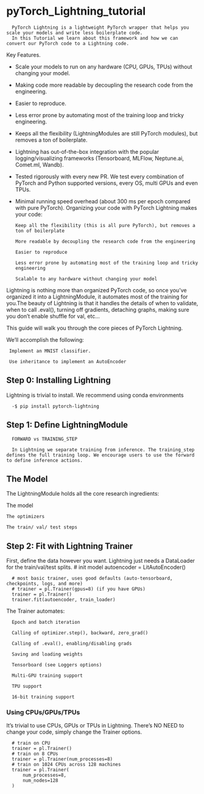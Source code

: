 # pyTorch_Lightning_tutorial
      PyTorch Lightning is a lightweight PyTorch wrapper that helps you scale your models and write less boilerplate code. 
      In this Tutorial we learn about this framework and how we can convert our PyTorch code to a Lightning code.
Key Features.

* Scale your models to run on any hardware (CPU, GPUs, TPUs) without changing your model.

* Making code more readable by decoupling the research code from the engineering.

* Easier to reproduce.

* Less error prone by automating most of the training loop and tricky engineering.

* Keeps all the flexibility (LightningModules are still PyTorch modules), but removes a ton of boilerplate.

* Lightning has out-of-the-box integration with the popular logging/visualizing frameworks (Tensorboard, MLFlow, Neptune.ai, Comet.ml, Wandb).

* Tested rigorously with every new PR. We test every combination of PyTorch and Python supported versions, every OS, multi GPUs and even TPUs.

* Minimal running speed overhead (about 300 ms per epoch compared with pure PyTorch).
   Organizing your code with PyTorch Lightning makes your code:

      Keep all the flexibility (this is all pure PyTorch), but removes a ton of boilerplate

      More readable by decoupling the research code from the engineering

      Easier to reproduce

      Less error prone by automating most of the training loop and tricky engineering

      Scalable to any hardware without changing your model

Lightning is nothing more than organized PyTorch code, so once you’ve organized it into a LightningModule, it automates most of the training for you.The beauty of Lightning is that it handles the details of when to validate, when to call .eval(), turning off gradients, detaching graphs, making sure you don’t enable shuffle for val, etc…



This guide will walk you through the core pieces of PyTorch Lightning.

   We’ll accomplish the following:

     Implement an MNIST classifier.

     Use inheritance to implement an AutoEncoder
     
     
##  Step 0: Installing Lightning
  Lightning is trivial to install. We recommend using conda environments

      
      -$ pip install pytorch-lightning
## Step 1: Define LightningModule
      FORWARD vs TRAINING_STEP

      In Lightning we separate training from inference. The training_step defines the full training loop. We encourage users to use the forward to define inference actions.
## The Model
The LightningModule holds all the core research ingredients:

  The model

    The optimizers

    The train/ val/ test steps
## Step 2: Fit with Lightning Trainer
   First, define the data however you want. Lightning just needs a DataLoader for the train/val/test splits.
      # init model
      autoencoder = LitAutoEncoder()

      # most basic trainer, uses good defaults (auto-tensorboard, checkpoints, logs, and more)
      # trainer = pl.Trainer(gpus=8) (if you have GPUs)
      trainer = pl.Trainer()
      trainer.fit(autoencoder, train_loader)
      
   The Trainer automates:

      Epoch and batch iteration

      Calling of optimizer.step(), backward, zero_grad()

      Calling of .eval(), enabling/disabling grads

      Saving and loading weights

      Tensorboard (see Loggers options)

      Multi-GPU training support

      TPU support

      16-bit training support
      
 ### Using CPUs/GPUs/TPUs
   It’s trivial to use CPUs, GPUs or TPUs in Lightning. There’s NO NEED to change your code, simply change the Trainer options.

      # train on CPU
      trainer = pl.Trainer()
      # train on 8 CPUs
      trainer = pl.Trainer(num_processes=8)
      # train on 1024 CPUs across 128 machines
      trainer = pl.Trainer(
          num_processes=8,
          num_nodes=128
      )
